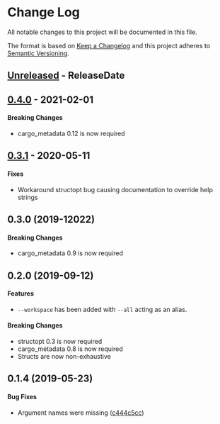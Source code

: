 # Change Log
All notable changes to this project will be documented in this file.

The format is based on [Keep a Changelog](http://keepachangelog.com/)
and this project adheres to [Semantic Versioning](http://semver.org/).

<!-- next-header -->
## [Unreleased] - ReleaseDate

## [0.4.0] - 2021-02-01

#### Breaking Changes

* cargo_metadata 0.12 is now required

## [0.3.1] - 2020-05-11

#### Fixes

* Workaround structopt bug causing documentation to override help strings

## 0.3.0 (2019-12022)

#### Breaking Changes

* cargo_metadata 0.9 is now required


## 0.2.0 (2019-09-12)

#### Features

* `--workspace` has been added with `--all` acting as an alias.

#### Breaking Changes

* structopt 0.3 is now required
* cargo_metadata 0.8 is now required
* Structs are now non-exhaustive


## 0.1.4 (2019-05-23)


#### Bug Fixes

*   Argument names were missing ([c444c5cc](https://github.com/crate-ci/clap-cargo/commit/c444c5cc019f08c6f2e619e166344f548531b8f6))


<!-- next-url -->
[Unreleased]: https://github.com/crate-ci/clap-cargo/compare/v0.4.0...HEAD
[0.4.0]: https://github.com/crate-ci/clap-cargo/compare/v0.3.1...v0.4.0
[0.3.1]: https://github.com/crate-ci/clap-cargo/compare/v0.3.0...v0.3.1
